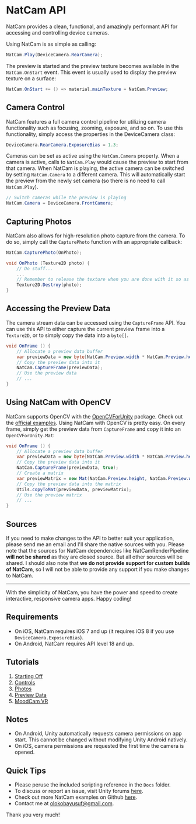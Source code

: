 # NatCam API
NatCam provides a clean, functional, and amazingly performant API for accessing and controlling device cameras.

Using NatCam is as simple as calling:
```csharp
NatCam.Play(DeviceCamera.RearCamera);
```

The preview is started and the preview texture becomes available in the `NatCam.OnStart` event. This event is usually used to display the preview texture on a surface:
```csharp
NatCam.OnStart += () => material.mainTexture = NatCam.Preview;
```

## Camera Control
NatCam features a full camera control pipeline for utilizing camera functionality such as focusing, zooming, exposure, and so on. To use this functionality, simply access the properties in the DeviceCamera class:
```csharp
DeviceCamera.RearCamera.ExposureBias = 1.3;
```

Cameras can be set as active using the `NatCam.Camera` property. When a camera is active, calls to `NatCam.Play` would cause the preview to start from that camera. When NatCam is playing, the active camera can be switched by setting `NatCam.Camera` to a different camera. This will automatically start the preview from the newly set camera (so there is no need to call `NatCam.Play`).
```csharp
// Switch cameras while the preview is playing
NatCam.Camera = DeviceCamera.FrontCamera;
```

## Capturing Photos
NatCam also allows for high-resolution photo capture from the camera. To do so, simply call the `CapturePhoto` function with an appropriate callback:
```csharp
NatCam.CapturePhoto(OnPhoto);

void OnPhoto (Texture2D photo) {
    // Do stuff...
    ...
    // Remember to release the texture when you are done with it so as to avoid memory leak
    Texture2D.Destroy(photo); 
}
```

## Accessing the Preview Data
The camera stream data can be accessed using the `CaptureFrame` API. You can use this API to either capture the current preview frame into a `Texture2D`, or to simply copy the data into a `byte[]`.
```csharp
void OnFrame () {
    // Allocate a preview data buffer
    var previewData = new byte[NatCam.Preview.width * NatCam.Preview.height * 4];
    // Copy the preview data into it
    NatCam.CaptureFrame(previewData);
    // Use the preview data
    // ...
}
```

## Using NatCam with OpenCV
NatCam supports OpenCV with the [OpenCVForUnity](https://assetstore.unity.com/packages/tools/integration/opencv-for-unity-21088) package. Check out the [official examples](https://github.com/EnoxSoftware/NatCamWithOpenCVForUnityExample). Using NatCam with OpenCV is pretty easy. On every frame, simply get the preview data from `CaptureFrame` and copy it into an `OpenCVForUnity.Mat`:
```csharp
void OnFrame () {
    // Allocate a preview data buffer
    var previewData = new byte[NatCam.Preview.width * NatCam.Preview.height * 4];
    // Copy the preview data into it
    NatCam.CaptureFrame(previewData, true);
    // Create a matrix
    var previewMatrix = new Mat(NatCam.Preview.height, NatCam.Preview.width, CvType.CV_8UC4);
    // Copy the preview data into the matrix
    Utils.copyToMat(previewData, previewMatrix);
    // Use the preview matrix
    // ...
}
```

## Sources
If you need to make changes to the API to better suit your application, please send me an email and I'll share the native sources with you. Please note that the sources for NatCam dependencies like NatCamRenderPipeline **will not be shared** as they are closed source. But all other sources will be shared. I should also note that **we do not provide support for custom builds of NatCam**, so I will not be able to provide any support if you make changes to NatCam.

___

With the simplicity of NatCam, you have the power and speed to create interactive, responsive camera apps. Happy coding!

## Requirements
- On iOS, NatCam requires iOS 7 and up (it requires iOS 8 if you use `DeviceCamera.ExposureBias`).
- On Android, NatCam requires API level 18 and up.

## Tutorials
1. [Starting Off](https://medium.com/@olokobayusuf/natcam-tutorial-series-1-starting-off-dc3990f5dab6)
2. [Controls](https://medium.com/@olokobayusuf/natcam-tutorial-series-2-controls-d2e2d0738223)
3. [Photos](https://medium.com/@olokobayusuf/natcam-tutorial-series-3-photos-e28361b83cf8)
4. [Preview Data](https://medium.com/@olokobayusuf/natcam-tutorial-series-5-preview-data-9ac36eafd1f0)
5. [MoodCam VR]()

## Notes
- On Android, Unity automatically requests camera permissions on app start. This cannot be changed without modifying Unity Android natively.
- On iOS, camera permissions are requested the first time the camera is opened.

## Quick Tips
- Please peruse the included scripting reference in the `Docs` folder.
- To discuss or report an issue, visit Unity forums [here](http://forum.unity3d.com/threads/natcam-device-camera-api.374690/).
- Check out more NatCam examples on Github [here](https://github.com/olokobayusuf?tab=repositories).
- Contact me at [olokobayusuf@gmail.com](mailto:olokobayusuf@gmail.com).

Thank you very much!